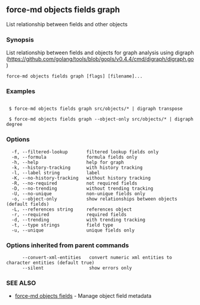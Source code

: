 ## force-md objects fields graph

List relationship between fields and other objects

### Synopsis

List relationship between fields and objects for graph analysis using
digraph (https://github.com/golang/tools/blob/gopls/v0.4.4/cmd/digraph/digraph.go)

```
force-md objects fields graph [flags] [filename]...
```

### Examples

```

 $ force-md objects fields graph src/objects/* | digraph transpose

 $ force-md objects fields graph --object-only src/objects/* | digraph degree

```

### Options

```
  -f, --filtered-lookup       filtered lookup fields only
  -m, --formula               formula fields only
  -h, --help                  help for graph
  -k, --history-tracking      with history tracking
  -l, --label string          label
  -K, --no-history-tracking   without history tracking
  -R, --no-required           not required fields
  -D, --no-trending           without trending tracking
  -U, --no-unique             non-unique fields only
  -o, --object-only           show relationships between objects (default fields)
  -L, --references string     references object
  -r, --required              required fields
  -d, --trending              with trending tracking
  -t, --type strings          field type
  -u, --unique                unique fields only
```

### Options inherited from parent commands

```
      --convert-xml-entities   convert numeric xml entities to character entities (default true)
      --silent                 show errors only
```

### SEE ALSO

* [force-md objects fields](force-md_objects_fields.md)	 - Manage object field metadata

